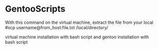 # GentooScripts
With this command on the virtual machine, extract the file from your local
#scp username@from_host:file.txt /local/directory/
 
virtual machine installation with bash script and gentoo installation with bash script
